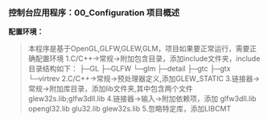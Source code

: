 ### 控制台应用程序：00_Configuration 项目概述
**配置环境：**
> 本程序是基于OpenGL,GLFW,GLEW,GLM，项目如果要正常运行，需要正确配置环境
1.C/C++->常规->附加包含目录，添加include文件夹，include目录结构如下：
├─GL
├─GLFW
└─glm
	├─detail
	├─gtc
	├─gtx
	└─virtrev
2.C/C++->常规->预处理器定义,添加GLEW_STATIC
3.链接器->常规->附加库目录，添加lib文件夹,其中包含两个文件glew32s.lib;glfw3dll.lib
4.链接器->输入->附加依赖项，添加
	glfw3dll.lib
	opengl32.lib
	glu32.lib
	glew32s.lib
5.忽略特定库，添加LIBCMT
